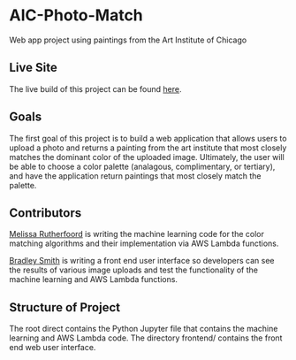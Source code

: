 # AIC-Photo-Match

Web app project using paintings from the Art Institute of Chicago

## Live Site

The live build of this project can be found
[here](https://bradleyhop.github.io/scratch-aic/).

## Goals

The first goal of this project is to build a web application that allows users
to upload a photo and returns a painting from the art institute that most
closely matches the dominant color of the uploaded image. Ultimately, the user
will be able to choose a color palette (analagous, complimentary, or tertiary),
and have the application return paintings that most closely match the palette.

## Contributors

[Melissa Rutherfoord](https://github.com/mrutherfoord) is writing the machine
learning code for the color matching algorithms and their implementation via AWS
Lambda functions.

[Bradley Smith](https://github.com/bradleyhop) is writing a front end user
interface so developers can see the results of various image uploads and test
the functionality of the machine learning and AWS Lambda functions.

## Structure of Project

The root direct contains the Python Jupyter file that contains the machine
learning and AWS Lambda code. The directory frontend/ contains the front end web
user interface.

